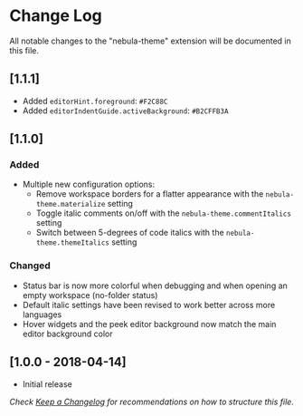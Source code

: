 # Change Log
All notable changes to the "nebula-theme" extension will be documented in this file.

## [1.1.1]

- Added `editorHint.foreground`: `#F2C88C`
- Added `editorIndentGuide.activeBackground`: `#B2CFFB3A`

## [1.1.0]

### Added

- Multiple new configuration options:
  - Remove workspace borders for a flatter appearance with the `nebula-theme.materialize` setting
  - Toggle italic comments on/off with the `nebula-theme.commentItalics` setting
  - Switch between 5-degrees of code italics with the `nebula-theme.themeItalics` setting

### Changed

- Status bar is now more colorful when debugging and when opening an empty workspace (no-folder status)
- Default italic settings have been revised to work better across more languages
- Hover widgets and the peek editor background now match the main editor background color

## [1.0.0 - 2018-04-14]

- Initial release

_Check [Keep a Changelog](http://keepachangelog.com/) for recommendations on how to structure this file._
